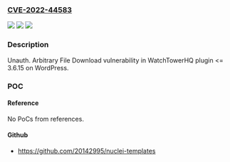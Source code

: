 ### [CVE-2022-44583](https://cve.mitre.org/cgi-bin/cvename.cgi?name=CVE-2022-44583)
![](https://img.shields.io/static/v1?label=Product&message=WatchTowerHQ%20(WordPress%20plugin)&color=blue)
![](https://img.shields.io/static/v1?label=Version&message=%3C%3D%203.6.15%3C%3D%203.6.15%20&color=brighgreen)
![](https://img.shields.io/static/v1?label=Vulnerability&message=Arbitrary%20File%20Download&color=brighgreen)

### Description

Unauth. Arbitrary File Download vulnerability in WatchTowerHQ plugin <= 3.6.15 on WordPress.

### POC

#### Reference
No PoCs from references.

#### Github
- https://github.com/20142995/nuclei-templates

